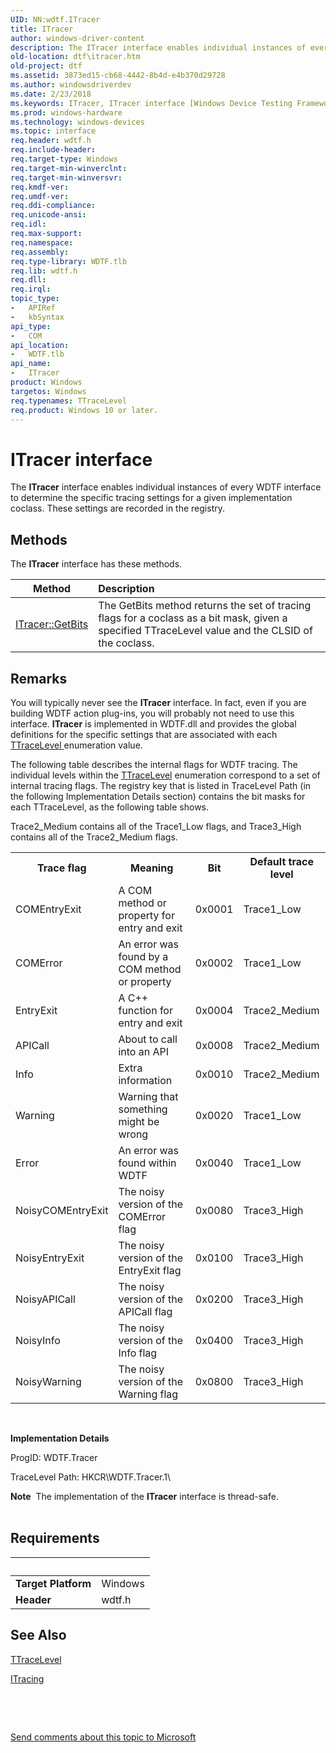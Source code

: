 ```yaml
---
UID: NN:wdtf.ITracer
title: ITracer
author: windows-driver-content
description: The ITracer interface enables individual instances of every WDTF interface to determine the specific tracing settings for a given implementation coclass. These settings are recorded in the registry.
old-location: dtf\itracer.htm
old-project: dtf
ms.assetid: 3873ed15-cb68-4442-8b4d-e4b370d29728
ms.author: windowsdriverdev
ms.date: 2/23/2018
ms.keywords: ITracer, ITracer interface [Windows Device Testing Framework], ITracer interface [Windows Device Testing Framework], described, ITracer_dcaa8d23-ed67-4084-b214-0e2506076e77.xml, dtf.itracer, wdtf/ITracer
ms.prod: windows-hardware
ms.technology: windows-devices
ms.topic: interface
req.header: wdtf.h
req.include-header: 
req.target-type: Windows
req.target-min-winverclnt: 
req.target-min-winversvr: 
req.kmdf-ver: 
req.umdf-ver: 
req.ddi-compliance: 
req.unicode-ansi: 
req.idl: 
req.max-support: 
req.namespace: 
req.assembly: 
req.type-library: WDTF.tlb
req.lib: wdtf.h
req.dll: 
req.irql: 
topic_type:
-	APIRef
-	kbSyntax
api_type:
-	COM
api_location:
-	WDTF.tlb
api_name:
-	ITracer
product: Windows
targetos: Windows
req.typenames: TTraceLevel
req.product: Windows 10 or later.
---
```


# ITracer interface

The <b>ITracer</b> interface enables individual instances of every WDTF interface to determine the specific tracing settings for a given implementation coclass. These settings are recorded in the registry.

## Methods

<p>The <b>ITracer</b> interface has these methods.</p>

| Method | Description |
| ---- |:---- |
| [ITracer::GetBits](nf-wdtf-itracer-getbits.md) | The GetBits method returns the set of tracing flags for a coclass as a bit mask, given a specified TTraceLevel value and the CLSID of the coclass. |

## Remarks
You will typically never see the <b>ITracer</b> interface. In fact, even if you are building WDTF action plug-ins, you will probably not need to use this interface. <b>ITracer</b> is implemented in WDTF.dll and provides the global definitions for the specific settings that are associated with each <a href="..\wdtf\ne-wdtf-__midl___midl_itf_wdtf_0000_0001_0001.md">TTraceLevel </a> enumeration value.

The following table describes the internal flags for WDTF tracing. The individual levels within the <a href="..\wdtf\ne-wdtf-__midl___midl_itf_wdtf_0000_0001_0001.md">TTraceLevel</a> enumeration correspond to a set of internal tracing flags. The registry key that is listed in TraceLevel Path (in the following Implementation Details section) contains the bit masks for each TTraceLevel, as the following table shows.

Trace2_Medium contains all of the Trace1_Low flags, and Trace3_High contains all of the Trace2_Medium flags.

<table>
<tr>
<th>Trace flag</th>
<th>Meaning</th>
<th>Bit</th>
<th>Default trace level</th>
</tr>
<tr>
<td>
COMEntryExit

</td>
<td>
A COM method or property for entry and exit

</td>
<td>
0x0001

</td>
<td>
Trace1_Low

</td>
</tr>
<tr>
<td>
COMError

</td>
<td>
An error was found by a COM method or property

</td>
<td>
0x0002

</td>
<td>
Trace1_Low

</td>
</tr>
<tr>
<td>
EntryExit

</td>
<td>
A C++ function for entry and exit

</td>
<td>
0x0004

</td>
<td>
Trace2_Medium

</td>
</tr>
<tr>
<td>
APICall

</td>
<td>
About to call into an API

</td>
<td>
0x0008

</td>
<td>
Trace2_Medium

</td>
</tr>
<tr>
<td>
Info

</td>
<td>
Extra information

</td>
<td>
0x0010

</td>
<td>
Trace2_Medium

</td>
</tr>
<tr>
<td>
Warning

</td>
<td>
Warning that something might be wrong

</td>
<td>
0x0020

</td>
<td>
Trace1_Low

</td>
</tr>
<tr>
<td>
Error

</td>
<td>
An error was found within WDTF

</td>
<td>
0x0040

</td>
<td>
Trace1_Low

</td>
</tr>
<tr>
<td>
NoisyCOMEntryExit

</td>
<td>
The noisy version of the COMError flag

</td>
<td>
0x0080

</td>
<td>
Trace3_High

</td>
</tr>
<tr>
<td>
NoisyEntryExit

</td>
<td>
The noisy version of the EntryExit flag

</td>
<td>
0x0100

</td>
<td>
Trace3_High

</td>
</tr>
<tr>
<td>
NoisyAPICall

</td>
<td>
The noisy version of the APICall flag

</td>
<td>
0x0200

</td>
<td>
Trace3_High

</td>
</tr>
<tr>
<td>
NoisyInfo

</td>
<td>
The noisy version of the Info flag

</td>
<td>
0x0400

</td>
<td>
Trace3_High

</td>
</tr>
<tr>
<td>
NoisyWarning

</td>
<td>
The noisy version of the Warning flag

</td>
<td>
0x0800

</td>
<td>
Trace3_High

</td>
</tr>
</table>
 

<b>Implementation Details</b>

ProgID: WDTF.Tracer

TraceLevel Path: HKCR\WDTF.Tracer.1\

<div class="alert"><b>Note</b>  The implementation of the <b>ITracer</b> interface is thread-safe.</div>
<div> </div>

## Requirements
| &nbsp; | &nbsp; |
| ---- |:---- |
| **Target Platform** | Windows |
| **Header** | wdtf.h |

## See Also

<a href="..\wdtf\ne-wdtf-__midl___midl_itf_wdtf_0000_0001_0001.md">TTraceLevel</a>



<a href="..\wdtf\nn-wdtf-itracing.md">ITracing</a>



 

 

<a href="mailto:wsddocfb@microsoft.com?subject=Documentation%20feedback [dtf\dtf]:%20ITracer interface%20 RELEASE:%20(2/23/2018)&amp;body=%0A%0APRIVACY STATEMENT%0A%0AWe use your feedback to improve the documentation. We don't use your email address for any other purpose, and we'll remove your email address from our system after the issue that you're reporting is fixed. While we're working to fix this issue, we might send you an email message to ask for more info. Later, we might also send you an email message to let you know that we've addressed your feedback.%0A%0AFor more info about Microsoft's privacy policy, see http://privacy.microsoft.com/en-us/default.aspx." title="Send comments about this topic to Microsoft">Send comments about this topic to Microsoft</a>